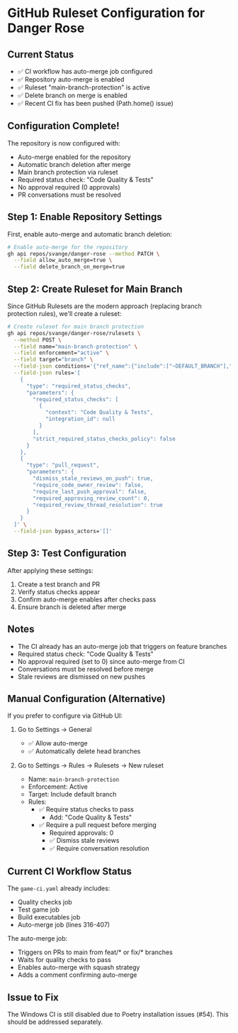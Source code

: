 # GitHub Ruleset Configuration for Danger Rose

## Current Status
- ✅ CI workflow has auto-merge job configured
- ✅ Repository auto-merge is enabled
- ✅ Ruleset "main-branch-protection" is active
- ✅ Delete branch on merge is enabled
- ✅ Recent CI fix has been pushed (Path.home() issue)

## Configuration Complete!
The repository is now configured with:
- Auto-merge enabled for the repository
- Automatic branch deletion after merge
- Main branch protection via ruleset
- Required status check: "Code Quality & Tests"
- No approval required (0 approvals)
- PR conversations must be resolved

## Step 1: Enable Repository Settings

First, enable auto-merge and automatic branch deletion:

```bash
# Enable auto-merge for the repository
gh api repos/svange/danger-rose --method PATCH \
  --field allow_auto_merge=true \
  --field delete_branch_on_merge=true
```

## Step 2: Create Ruleset for Main Branch

Since GitHub Rulesets are the modern approach (replacing branch protection rules), we'll create a ruleset:

```bash
# Create ruleset for main branch protection
gh api repos/svange/danger-rose/rulesets \
  --method POST \
  --field name="main-branch-protection" \
  --field enforcement="active" \
  --field target="branch" \
  --field-json conditions='{"ref_name":{"include":["~DEFAULT_BRANCH"],"exclude":[]}}' \
  --field-json rules='[
    {
      "type": "required_status_checks",
      "parameters": {
        "required_status_checks": [
          {
            "context": "Code Quality & Tests",
            "integration_id": null
          }
        ],
        "strict_required_status_checks_policy": false
      }
    },
    {
      "type": "pull_request",
      "parameters": {
        "dismiss_stale_reviews_on_push": true,
        "require_code_owner_review": false,
        "require_last_push_approval": false,
        "required_approving_review_count": 0,
        "required_review_thread_resolution": true
      }
    }
  ]' \
  --field-json bypass_actors='[]'
```

## Step 3: Test Configuration

After applying these settings:

1. Create a test branch and PR
2. Verify status checks appear
3. Confirm auto-merge enables after checks pass
4. Ensure branch is deleted after merge

## Notes

- The CI already has an auto-merge job that triggers on feature branches
- Required status check: "Code Quality & Tests"
- No approval required (set to 0) since auto-merge from CI
- Conversations must be resolved before merge
- Stale reviews are dismissed on new pushes

## Manual Configuration (Alternative)

If you prefer to configure via GitHub UI:

1. Go to Settings → General
   - ✅ Allow auto-merge
   - ✅ Automatically delete head branches

2. Go to Settings → Rules → Rulesets → New ruleset
   - Name: `main-branch-protection`
   - Enforcement: Active
   - Target: Include default branch
   - Rules:
     - ✅ Require status checks to pass
       - Add: "Code Quality & Tests"
     - ✅ Require a pull request before merging
       - Required approvals: 0
       - ✅ Dismiss stale reviews
       - ✅ Require conversation resolution

## Current CI Workflow Status

The `game-ci.yaml` already includes:
- Quality checks job
- Test game job
- Build executables job
- Auto-merge job (lines 316-407)

The auto-merge job:
- Triggers on PRs to main from feat/* or fix/* branches
- Waits for quality checks to pass
- Enables auto-merge with squash strategy
- Adds a comment confirming auto-merge

## Issue to Fix

The Windows CI is still disabled due to Poetry installation issues (#54). This should be addressed separately.
